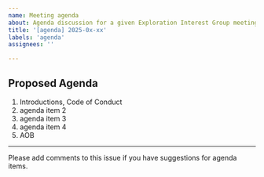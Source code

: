 ```yaml
---
name: Meeting agenda
about: Agenda discussion for a given Exploration Interest Group meeting
title: '[agenda] 2025-0x-xx'
labels: 'agenda'
assignees: ''

---
```


## Proposed Agenda

1. Introductions, Code of Conduct
1. agenda item 2
1. agenda item 3
1. agenda item 4
1. AOB

---

Please add comments to this issue if you have suggestions for agenda items.
